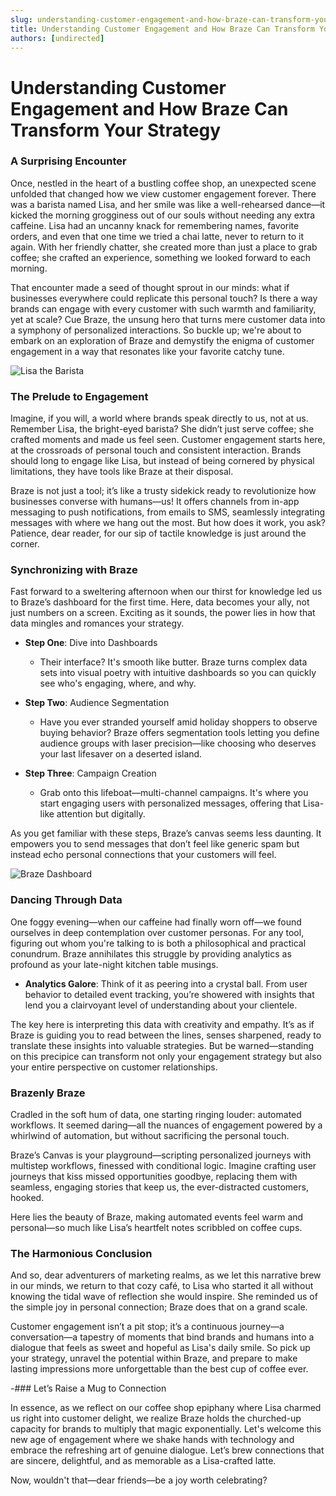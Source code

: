 ```yaml
---
slug: understanding-customer-engagement-and-how-braze-can-transform-your-strategy
title: Understanding Customer Engagement and How Braze Can Transform Your Strategy
authors: [undirected]
---
```



# Understanding Customer Engagement and How Braze Can Transform Your Strategy

### A Surprising Encounter

Once, nestled in the heart of a bustling coffee shop, an unexpected scene unfolded that changed how we view customer engagement forever. There was a barista named Lisa, and her smile was like a well-rehearsed dance—it kicked the morning grogginess out of our souls without needing any extra caffeine. Lisa had an uncanny knack for remembering names, favorite orders, and even that one time we tried a chai latte, never to return to it again. With her friendly chatter, she created more than just a place to grab coffee; she crafted an experience, something we looked forward to each morning. 

That encounter made a seed of thought sprout in our minds: what if businesses everywhere could replicate this personal touch? Is there a way brands can engage with every customer with such warmth and familiarity, yet at scale? Cue Braze, the unsung hero that turns mere customer data into a symphony of personalized interactions. So buckle up; we're about to embark on an exploration of Braze and demystify the enigma of customer engagement in a way that resonates like your favorite catchy tune.

![Lisa the Barista](your-imaginary-coffee-shop.jpg)

### The Prelude to Engagement

Imagine, if you will, a world where brands speak directly to us, not at us. Remember Lisa, the bright-eyed barista? She didn’t just serve coffee; she crafted moments and made us feel seen. Customer engagement starts here, at the crossroads of personal touch and consistent interaction. Brands should long to engage like Lisa, but instead of being cornered by physical limitations, they have tools like Braze at their disposal.

Braze is not just a tool; it’s like a trusty sidekick ready to revolutionize how businesses converse with humans—us! It offers channels from in-app messaging to push notifications, from emails to SMS, seamlessly integrating messages with where we hang out the most. But how does it work, you ask? Patience, dear reader, for our sip of tactile knowledge is just around the corner.

### Synchronizing with Braze

Fast forward to a sweltering afternoon when our thirst for knowledge led us to Braze’s dashboard for the first time. Here, data becomes your ally, not just numbers on a screen. Exciting as it sounds, the power lies in how that data mingles and romances your strategy.

- **Step One**: Dive into Dashboards
  - Their interface? It's smooth like butter. Braze turns complex data sets into visual poetry with intuitive dashboards so you can quickly see who's engaging, where, and why.

- **Step Two**: Audience Segmentation
  - Have you ever stranded yourself amid holiday shoppers to observe buying behavior? Braze offers segmentation tools letting you define audience groups with laser precision—like choosing who deserves your last lifesaver on a deserted island.

- **Step Three**: Campaign Creation
  - Grab onto this lifeboat—multi-channel campaigns. It's where you start engaging users with personalized messages, offering that Lisa-like attention but digitally.

As you get familiar with these steps, Braze’s canvas seems less daunting. It empowers you to send messages that don’t feel like generic spam but instead echo personal connections that your customers will feel.

![Braze Dashboard](your-braze-dashboard.png)

### Dancing Through Data

One foggy evening—when our caffeine had finally worn off—we found ourselves in deep contemplation over customer personas. For any tool, figuring out whom you're talking to is both a philosophical and practical conundrum. Braze annihilates this struggle by providing analytics as profound as your late-night kitchen table musings.

- **Analytics Galore**: Think of it as peering into a crystal ball. From user behavior to detailed event tracking, you’re showered with insights that lend you a clairvoyant level of understanding about your clientele.

The key here is interpreting this data with creativity and empathy. It’s as if Braze is guiding you to read between the lines, senses sharpened, ready to translate these insights into valuable strategies. But be warned—standing on this precipice can transform not only your engagement strategy but also your entire perspective on customer relationships.

### Brazenly Braze

Cradled in the soft hum of data, one starting ringing louder: automated workflows. It seemed daring—all the nuances of engagement powered by a whirlwind of automation, but without sacrificing the personal touch. 

Braze’s Canvas is your playground—scripting personalized journeys with multistep workflows, finessed with conditional logic. Imagine crafting user journeys that kiss missed opportunities goodbye, replacing them with seamless, engaging stories that keep us, the ever-distracted customers, hooked.

Here lies the beauty of Braze, making automated events feel warm and personal—so much like Lisa’s heartfelt notes scribbled on coffee cups. 

### The Harmonious Conclusion

And so, dear adventurers of marketing realms, as we let this narrative brew in our minds, we return to that cozy café, to Lisa who started it all without knowing the tidal wave of reflection she would inspire. She reminded us of the simple joy in personal connection; Braze does that on a grand scale. 

Customer engagement isn’t a pit stop; it’s a continuous journey—a conversation—a tapestry of moments that bind brands and humans into a dialogue that feels as sweet and hopeful as Lisa's daily smile. So pick up your strategy, unravel the potential within Braze, and prepare to make lasting impressions more unforgettable than the best cup of coffee ever.

-### Let’s Raise a Mug to Connection

In essence, as we reflect on our coffee shop epiphany where Lisa charmed us right into customer delight, we realize Braze holds the churched-up capacity for brands to multiply that magic exponentially. Let's welcome this new age of engagement where we shake hands with technology and embrace the refreshing art of genuine dialogue. Let’s brew connections that are sincere, delightful, and as memorable as a Lisa-crafted latte.

Now, wouldn't that—dear friends—be a joy worth celebrating?